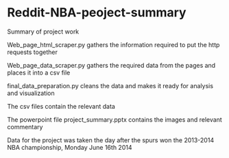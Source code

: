 Reddit-NBA-peoject-summary
==========================

Summary of project work

Web_page_html_scraper.py gathers the information required to put the http requests together

Web_page_data_scraper.py gathers the required data from the pages and places it into a csv file

final_data_preparation.py cleans the data and makes it ready for analysis and visualization

The csv files contain the relevant data

The powerpoint file project_summary.pptx contains the images and relevant commentary

Data for the project was taken the day after the spurs won the 2013-2014 NBA championship, Monday June 16th 2014
